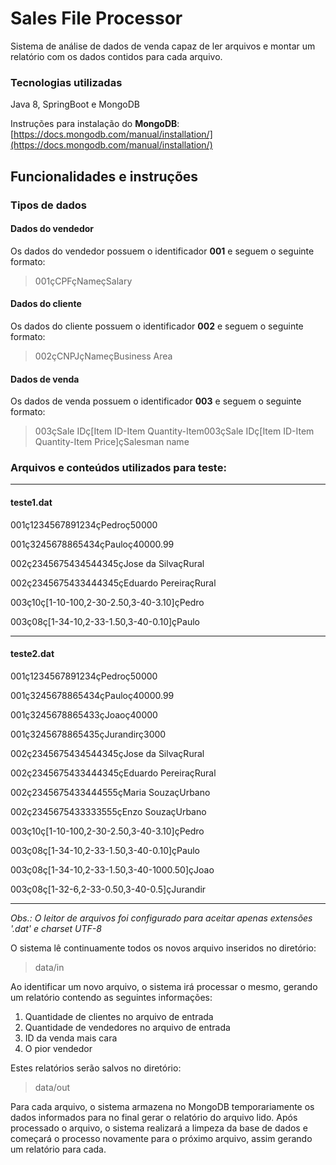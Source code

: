 # Sales File Processor

Sistema de análise de dados de venda capaz de ler arquivos e montar um relatório com os dados contidos para cada arquivo.

### Tecnologias utilizadas
Java 8, SpringBoot e MongoDB

Instruções para instalação do **MongoDB**: [https://docs.mongodb.com/manual/installation/](https://docs.mongodb.com/manual/installation/)

## Funcionalidades e instruções
### Tipos de dados
#### Dados do vendedor
Os dados do vendedor possuem o identificador **001** e seguem o seguinte formato:
> 001çCPFçNameçSalary

#### Dados do cliente
Os dados do cliente possuem o identificador **002** e seguem o seguinte formato:
> 002çCNPJçNameçBusiness Area

#### Dados de venda
Os dados de venda possuem o identificador **003** e seguem o seguinte formato:
> 003çSale IDç[Item ID-Item Quantity-Item003çSale IDç[Item ID-Item Quantity-Item Price]çSalesman name

### Arquivos e conteúdos utilizados para teste:

---
#### teste1.dat
001ç1234567891234çPedroç50000

001ç3245678865434çPauloç40000.99

002ç2345675434544345çJose da SilvaçRural

002ç2345675433444345çEduardo PereiraçRural

003ç10ç[1-10-100,2-30-2.50,3-40-3.10]çPedro

003ç08ç[1-34-10,2-33-1.50,3-40-0.10]çPaulo

---
#### teste2.dat
001ç1234567891234çPedroç50000

001ç3245678865434çPauloç40000.99

001ç3245678865433çJoaoç40000

001ç3245678865435çJurandirç3000

002ç2345675434544345çJose da SilvaçRural

002ç2345675433444345çEduardo PereiraçRural

002ç2345675433444555çMaria SouzaçUrbano

002ç2345675433333555çEnzo SouzaçUrbano

003ç10ç[1-10-100,2-30-2.50,3-40-3.10]çPedro

003ç08ç[1-34-10,2-33-1.50,3-40-0.10]çPaulo

003ç08ç[1-34-10,2-33-1.50,3-40-1000.50]çJoao

003ç08ç[1-32-6,2-33-0.50,3-40-0.5]çJurandir

---

*Obs.: O leitor de arquivos foi configurado para aceitar apenas extensões '.dat' e charset UTF-8*

O sistema lê continuamente todos os novos arquivo inseridos no diretório:
> data/in

Ao identificar um novo arquivo, o sistema irá processar o mesmo, gerando um relatório contendo as seguintes informações:
1. Quantidade de clientes no arquivo de entrada
2. Quantidade de vendedores no arquivo de entrada
3. ID da venda mais cara
4. O pior vendedor

Estes relatórios serão salvos no diretório:
> data/out

Para cada arquivo, o sistema armazena no MongoDB temporariamente os dados informados para no final gerar o relatório do arquivo lido. Após processado o arquivo, o sistema realizará a limpeza da base de dados e começará o processo novamente para o próximo arquivo, assim gerando um relatório para cada.